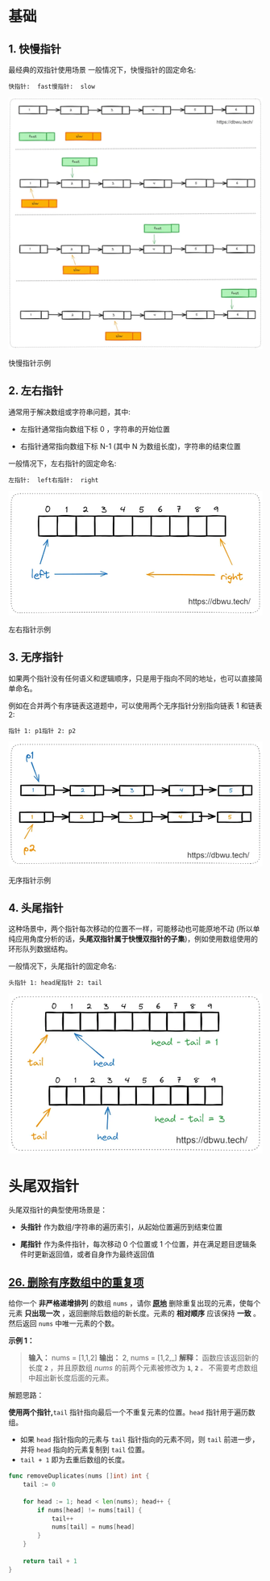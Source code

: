 # 基础

## 1. 快慢指针

最经典的双指针使用场景
一般情况下，快慢指针的固定命名:

```
快指针:  fast慢指针:  slow
```

![图片](../picture/1598d50fc13a6845ad55abbce14c0f38_MD5.webp)

快慢指针示例

## 2. 左右指针

通常用于解决数组或字符串问题，其中:

- 左指针通常指向数组下标 0 ，字符串的开始位置
    
- 右指针通常指向数组下标 N-1 (其中 N 为数组长度)，字符串的结束位置
    

一般情况下，左右指针的固定命名:

```
左指针:  left右指针:  right
```

![图片](../picture/6b67a37a9d2d8c726f74cef45e3cfd0c_MD5.webp)

左右指针示例

## 3. 无序指针

如果两个指针没有任何语义和逻辑顺序，只是用于指向不同的地址，也可以直接简单命名。

例如在合并两个有序链表这道题中，可以使用两个无序指针分别指向链表 1 和链表 2:

```
指针 1: p1指针 2: p2
```

![图片](../picture/ca9fbd5051e68eec17955a7da578f9c9_MD5.webp)

无序指针示例

## 4. 头尾指针

这种场景中，两个指针每次移动的位置不一样，可能移动也可能原地不动 (所以单纯应用角度分析的话，**头尾双指针属于快慢双指针的子集**)，例如使用数组使用的环形队列数据结构。

一般情况下，头尾指针的固定命名:

```
头指针 1: head尾指针 2: tail
```

![图片](../picture/cd87cc94df9e01c7c6e2f845b61c189c_MD5.webp)

# 头尾双指针

头尾双指针的典型使用场景是：

- **头指针** 作为数组/字符串的遍历索引，从起始位置遍历到结束位置
    
- **尾指针** 作为条件指针，每次移动 0 个位置或 1 个位置，并在满足题目逻辑条件时更新返回值，或者自身作为最终返回值

## [26. 删除有序数组中的重复项](https://leetcode.cn/problems/remove-duplicates-from-sorted-array/)

给你一个 **非严格递增排列** 的数组 `nums` ，请你 **[原地](http://baike.baidu.com/item/%E5%8E%9F%E5%9C%B0%E7%AE%97%E6%B3%95)** 删除重复出现的元素，使每个元素 **只出现一次** ，返回删除后数组的新长度。元素的 **相对顺序** 应该保持 **一致** 。然后返回 `nums` 中唯一元素的个数。

**示例 1：**

> **输入：** nums = [1,1,2]
> **输出：** 2, nums = [1,2,_]
> **解释：** 函数应该返回新的长度 **`2`** ，并且原数组 _nums_ 的前两个元素被修改为 **`1`**, **`2`** `。` 不需要考虑数组中超出新长度后面的元素。

解题思路：

**使用两个指针,**`tail` 指针指向最后一个不重复元素的位置。`head` 指针用于遍历数组。
- 如果 `head` 指针指向的元素与 `tail` 指针指向的元素不同，则 `tail` 前进一步，并将 `head` 指向的元素复制到 `tail` 位置。
- `tail + 1` 即为去重后数组的长度。

```go
func removeDuplicates(nums []int) int {
    tail := 0
    
    for head := 1; head < len(nums); head++ {
        if nums[head] != nums[tail] {
            tail++
            nums[tail] = nums[head]
        }
    }

    return tail + 1
}
```